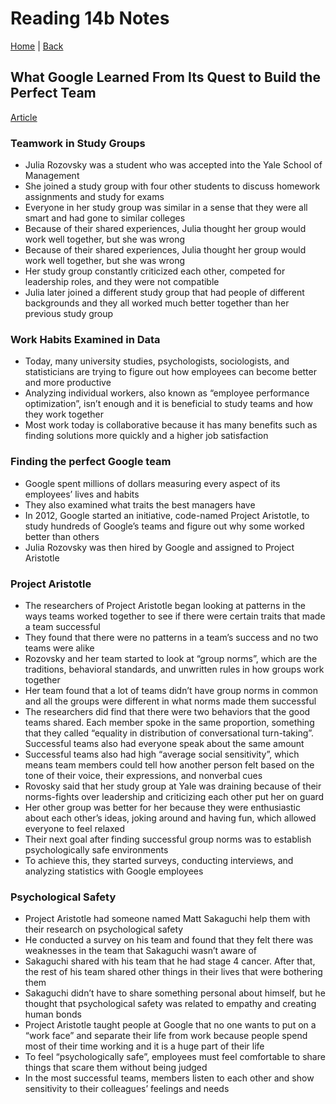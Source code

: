 # Reading 14b Notes

[Home](/README.md) | [Back](/201-main/201TableofContents.md)

## What Google Learned From Its Quest to Build the Perfect Team
[Article](https://www.nytimes.com/2016/02/28/magazine/what-google-learned-from-its-quest-to-build-the-perfect-team.html)


### Teamwork in Study Groups
<ul>
  <li> 	Julia Rozovsky was a student who was accepted into the Yale School of Management</li>
  <li>She joined a study group with four other students to discuss homework assignments and study for exams</li>
  <li>Everyone in her study group was similar in a sense that they were all smart and had gone to similar colleges</li>
  <li>Because of their shared experiences, Julia thought her group would work well together, but she was wrong</li>
  <li>Because of their shared experiences, Julia thought her group would work well together, but she was wrong</li>
  <li>Her study group constantly criticized each other, competed for leadership roles, and they were not compatible</li>
  <li> Julia later joined a different study group that had people of different backgrounds and they all worked much better together than her previous study group</li>
</ul>


### Work Habits Examined in Data

<ul>
  <li> 	Today, many university studies, psychologists, sociologists, and statisticians are trying to figure out how employees can become better and more productive</li>
  <li>Analyzing individual workers, also known as “employee performance optimization”, isn’t enough and it is beneficial to study teams and how they work together</li>
  <li>Most work today is collaborative because it has many benefits such as finding solutions more quickly and a higher job satisfaction</li>
</ul>

### Finding the perfect Google team

<ul>
  <li> Google spent millions of dollars measuring every aspect of its employees’ lives and habits	</li>
  <li>They also examined what traits the best managers have</li>
  <li>In 2012, Google started an initiative, code-named Project Aristotle, to study hundreds of Google’s teams and figure out why some worked better than others</li>
  <li>Julia Rozovsky was then hired by Google and assigned to Project Aristotle</li>
</ul>

### Project Aristotle

<ul>
  
  <li>The researchers of Project Aristotle began looking at patterns in the ways teams worked together to see if there were certain traits that made a team successful</li>
  <li>They found that there were no patterns in a team’s success and no two teams were alike</li>
  <li>Rozovsky and her team started to look at “group norms”, which are the traditions, behavioral standards, and unwritten rules in how groups work together</li>
  <li> Her team found that a lot of teams didn’t have group norms in common and all the groups were different in what norms made them successful</li>
  <li>The researchers did find that there were two behaviors that the good teams shared. Each member spoke in the same proportion, something that they called “equality in distribution of conversational turn-taking”. Successful teams also had everyone speak about the same amount</li>
  <li>Successful teams also had high “average social sensitivity”, which means team members could tell how another person felt based on the tone of their voice, their expressions, and nonverbal cues</li>
  <li>Rovosky said that her study group at Yale was draining because of their norms-fights over leadership and criticizing each other put her on guard</li>
  <li>Her other group was better for her because they were enthusiastic about each other’s ideas, joking around and having fun, which allowed everyone to feel relaxed</li>
  <li>Their next goal after finding successful group norms was to establish psychologically safe environments</li>
  <li>To achieve this, they started surveys, conducting interviews, and analyzing statistics with Google employees</li>
</ul>


### Psychological Safety
<ul>
  
  <li>Project Aristotle had someone named Matt Sakaguchi help them with their research on psychological safety </li>
  <li>He conducted a survey on his team and found that they felt there was weaknesses in the team that Sakaguchi wasn’t aware of</li>
  <li>Sakaguchi shared with his team that he had stage 4 cancer. After that, the rest of his team shared other things in their lives that were bothering them</li>
  <li>Sakaguchi didn’t have to share something personal about himself, but he thought that psychological safety was related to empathy and creating human bonds</li>
  <li>Project Aristotle taught people at Google that no one wants to put on a “work face” and separate their life from work because people spend most of their time working and it is a huge part of their life</li>
  <li>To feel “psychologically safe”, employees must feel comfortable to share things that scare them without being judged</li>
  <li>In the most successful teams, members listen to each other and show sensitivity to their colleagues’ feelings and needs</li>

</ul>
